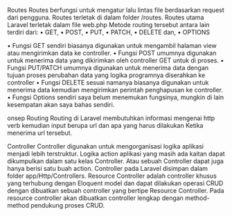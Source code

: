 Routes
Routes berfungsi untuk mengatur lalu lintas file berdasarkan request dari pengguna. Routes terletak di dalam folder /routes.
Routes utama Laravel terletak dalam file web.php
Metode routing tersebut antara lain terdiri dari:
•	GET, 
•	POST, 
•	PUT, 
•	PATCH, 
•	DELETE dan, 
•	OPTIONS

•	Fungsi GET sendiri biasanya digunakan untuk mengambil halaman view atau mengirimkan data ke controller.
•	Fungsi POST umumnya digunakan untuk menerima data yang dikirimkan oleh controller GET untuk di proses.
•	Fungsi PUT/PATCH umumnya digunakan untuk menerima data dengan tujuan proses perubahan data yang logika programnya diserahkan ke controller
•	Fungsi DELETE sesuai namanya biasanya digunakan untuk menerima data kemudian mengirimkan perintah penghapusan ke controller.
•	Fungsi Options sendiri saya belum menemukan fungsinya, mungkin di lain kesempatan akan saya bahas sendiri.

onsep Routing
Routing di Laravel membutuhkan informasi mengenai http verb kemudian input berupa url dan apa yang harus dilakukan Ketika menerima url tersebut.

Controller
Controller digunakan untuk mengorganisasi logika aplikasi menjadi lebih terstruktur. Logika action aplikasi yang masih ada kaitan dapat dikumpulkan dalam satu kelas Controller. Atau sebuah Controller dapat juga hanya berisi satu buah action. Controller pada Laravel disimpan dalam folder app/Http/Controllers.
Resource Controller adalah controller khusus yang terhubung dengan Eloquent model dan dapat dilakukan operasi CRUD dengan dibuatkan sebuah controller yang bertipe 
Resource Controller. Pada resource controller akan dibuatkan controller lengkap dengan method-method pendukung proses CRUD.

